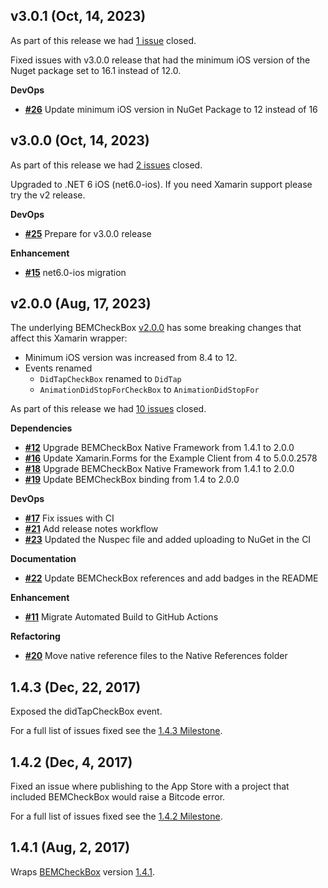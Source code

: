 ## v3.0.1 (Oct, 14, 2023)


As part of this release we had [1 issue](https://github.com/saturdaymp/XPlugins.iOS.BEMCheckBox/milestone/5?closed=1) closed.

Fixed issues with v3.0.0 release that had the minimum iOS version of the Nuget package set to 16.1 instead of 12.0.

__DevOps__

- [__#26__](https://github.com/saturdaymp/XPlugins.iOS.BEMCheckBox/pull/26) Update minimum iOS version in NuGet Package to 12 instead of 16

## v3.0.0 (Oct, 14, 2023)


As part of this release we had [2 issues](https://github.com/saturdaymp/XPlugins.iOS.BEMCheckBox/milestone/4?closed=1) closed.

Upgraded to .NET 6 iOS (net6.0-ios).  If you need Xamarin support please try the v2 release.

__DevOps__

- [__#25__](https://github.com/saturdaymp/XPlugins.iOS.BEMCheckBox/pull/25) Prepare for v3.0.0 release

__Enhancement__

- [__#15__](https://github.com/saturdaymp/XPlugins.iOS.BEMCheckBox/issues/15) net6.0-ios migration

## v2.0.0 (Aug, 17, 2023)


The underlying BEMCheckBox [v2.0.0](https://github.com/saturdaymp/BEMCheckBox/releases/tag/v2.0.0) has some breaking changes that affect this Xamarin wrapper:

- Minimum iOS version was increased from 8.4 to 12.
- Events renamed
  -  `DidTapCheckBox` renamed to `DidTap`
  - `AnimationDidStopForCheckBox` to `AnimationDidStopFor`


As part of this release we had [10 issues](https://github.com/saturdaymp/XPlugins.iOS.BEMCheckBox/milestone/3?closed=1) closed.



__Dependencies__

- [__#12__](https://github.com/saturdaymp/XPlugins.iOS.BEMCheckBox/issues/12) Upgrade BEMCheckBox Native Framework from 1.4.1 to 2.0.0
- [__#16__](https://github.com/saturdaymp/XPlugins.iOS.BEMCheckBox/pull/16) Update Xamarin.Forms for the Example Client from 4 to 5.0.0.2578
- [__#18__](https://github.com/saturdaymp/XPlugins.iOS.BEMCheckBox/pull/18) Upgrade BEMCheckBox Native Framework from 1.4.1 to 2.0.0
- [__#19__](https://github.com/saturdaymp/XPlugins.iOS.BEMCheckBox/pull/19) Update BEMCheckBox binding from 1.4 to 2.0.0

__DevOps__

- [__#17__](https://github.com/saturdaymp/XPlugins.iOS.BEMCheckBox/pull/17) Fix issues with CI
- [__#21__](https://github.com/saturdaymp/XPlugins.iOS.BEMCheckBox/pull/21) Add release notes workflow
- [__#23__](https://github.com/saturdaymp/XPlugins.iOS.BEMCheckBox/pull/23) Updated the Nuspec file and added uploading to NuGet in the CI

__Documentation__

- [__#22__](https://github.com/saturdaymp/XPlugins.iOS.BEMCheckBox/pull/22) Update BEMCheckBox references and add badges in the README

__Enhancement__

- [__#11__](https://github.com/saturdaymp/XPlugins.iOS.BEMCheckBox/issues/11) Migrate Automated Build to GitHub Actions

__Refactoring__

- [__#20__](https://github.com/saturdaymp/XPlugins.iOS.BEMCheckBox/pull/20) Move native reference files to the Native References folder

## 1.4.3 (Dec, 22, 2017)


Exposed the didTapCheckBox event.

For a full list of issues fixed see the [1.4.3 Milestone](https://github.com/saturdaymp/XPlugins.iOS.BEMCheckBox/milestone/2).
## 1.4.2 (Dec, 4, 2017)


Fixed an issue where publishing to the App Store with a project that included BEMCheckBox would raise a Bitcode error.

For a full list of issues fixed see the [1.4.2 Milestone](https://github.com/saturdaymp/XPlugins.iOS.BEMCheckBox/milestone/1).
## 1.4.1 (Aug, 2, 2017)


Wraps [BEMCheckBox](https://github.com/Boris-Em/BEMCheckBox) version [1.4.1](https://github.com/Boris-Em/BEMCheckBox/releases/tag/1.4.1).
